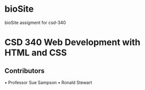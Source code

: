 # bioSite
bioSite assigment for csd-340

<h1>CSD 340 Web Development with HTML and CSS</h1>

<h2>Contributors</h2>
  •	Professor Sue Sampson
  •	Ronald Stewart

